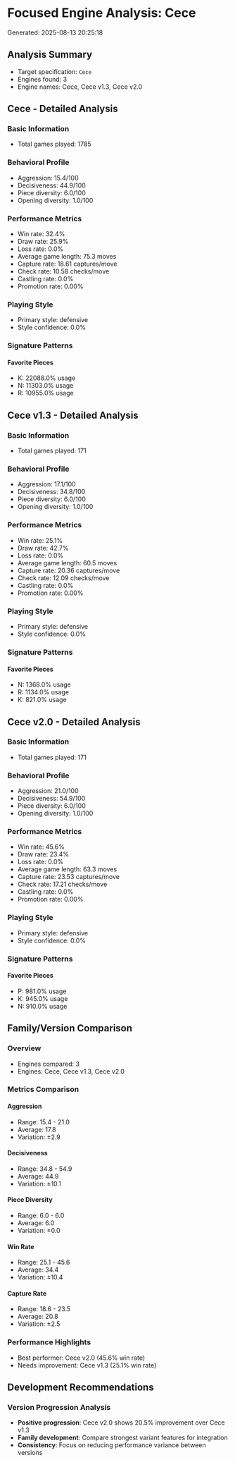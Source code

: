 # Focused Engine Analysis: Cece
Generated: 2025-08-13 20:25:18

## Analysis Summary
- Target specification: `Cece`
- Engines found: 3
- Engine names: Cece, Cece v1.3, Cece v2.0

## Cece - Detailed Analysis

### Basic Information
- Total games played: 1785

### Behavioral Profile
- Aggression: 15.4/100
- Decisiveness: 44.9/100
- Piece diversity: 6.0/100
- Opening diversity: 1.0/100

### Performance Metrics
- Win rate: 32.4%
- Draw rate: 25.9%
- Loss rate: 0.0%
- Average game length: 75.3 moves
- Capture rate: 18.61 captures/move
- Check rate: 10.58 checks/move
- Castling rate: 0.0%
- Promotion rate: 0.00%

### Playing Style
- Primary style: defensive
- Style confidence: 0.0%

### Signature Patterns
#### Favorite Pieces
- K: 22088.0% usage
- N: 11303.0% usage
- R: 10955.0% usage

## Cece v1.3 - Detailed Analysis

### Basic Information
- Total games played: 171

### Behavioral Profile
- Aggression: 17.1/100
- Decisiveness: 34.8/100
- Piece diversity: 6.0/100
- Opening diversity: 1.0/100

### Performance Metrics
- Win rate: 25.1%
- Draw rate: 42.7%
- Loss rate: 0.0%
- Average game length: 60.5 moves
- Capture rate: 20.36 captures/move
- Check rate: 12.09 checks/move
- Castling rate: 0.0%
- Promotion rate: 0.00%

### Playing Style
- Primary style: defensive
- Style confidence: 0.0%

### Signature Patterns
#### Favorite Pieces
- N: 1368.0% usage
- R: 1134.0% usage
- K: 821.0% usage

## Cece v2.0 - Detailed Analysis

### Basic Information
- Total games played: 171

### Behavioral Profile
- Aggression: 21.0/100
- Decisiveness: 54.9/100
- Piece diversity: 6.0/100
- Opening diversity: 1.0/100

### Performance Metrics
- Win rate: 45.6%
- Draw rate: 23.4%
- Loss rate: 0.0%
- Average game length: 63.3 moves
- Capture rate: 23.53 captures/move
- Check rate: 17.21 checks/move
- Castling rate: 0.0%
- Promotion rate: 0.00%

### Playing Style
- Primary style: defensive
- Style confidence: 0.0%

### Signature Patterns
#### Favorite Pieces
- P: 981.0% usage
- K: 945.0% usage
- N: 910.0% usage

## Family/Version Comparison

### Overview
- Engines compared: 3
- Engines: Cece, Cece v1.3, Cece v2.0

### Metrics Comparison
#### Aggression
- Range: 15.4 - 21.0
- Average: 17.8
- Variation: ±2.9

#### Decisiveness
- Range: 34.8 - 54.9
- Average: 44.9
- Variation: ±10.1

#### Piece Diversity
- Range: 6.0 - 6.0
- Average: 6.0
- Variation: ±0.0

#### Win Rate
- Range: 25.1 - 45.6
- Average: 34.4
- Variation: ±10.4

#### Capture Rate
- Range: 18.6 - 23.5
- Average: 20.8
- Variation: ±2.5

### Performance Highlights
- Best performer: Cece v2.0 (45.6% win rate)
- Needs improvement: Cece v1.3 (25.1% win rate)

## Development Recommendations
### Version Progression Analysis
- **Positive progression**: Cece v2.0 shows 20.5% improvement over Cece v1.3
- **Family development**: Compare strongest variant features for integration
- **Consistency**: Focus on reducing performance variance between versions